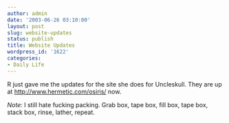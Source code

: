 ```yaml
---
author: admin
date: '2003-06-26 03:10:00'
layout: post
slug: website-updates
status: publish
title: Website Updates
wordpress_id: '1622'
categories:
- Daily Life
---
```

R just gave me the updates for the site she does for Uncleskull. They are up at <a href="http://www.hermetic.com/osiris/">http://www.hermetic.com/osiris/</a> now.

<i>Note</i>: I still hate fucking packing. Grab box, tape box, fill box, tape box, stack box, rinse, lather, repeat.
